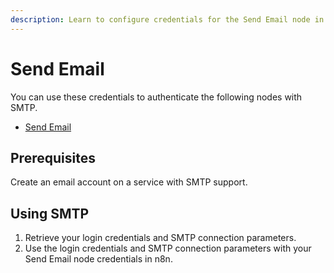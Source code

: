 ```yaml
---
description: Learn to configure credentials for the Send Email node in n8n
---
```


# Send Email

You can use these credentials to authenticate the following nodes with SMTP.
- [Send Email](../../nodes-library/core-nodes/SendEmail/README.md)

## Prerequisites

Create an email account on a service with SMTP support.

## Using SMTP

1. Retrieve your login credentials and SMTP connection parameters.
2. Use the login credentials and SMTP connection parameters with your Send Email node credentials in n8n.
